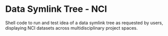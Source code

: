# Data Symlink Tree - NCI
Shell code to run and test idea of a data symlink tree as requested by users, displaying NCI datasets across multidisciplinary project spaces.
